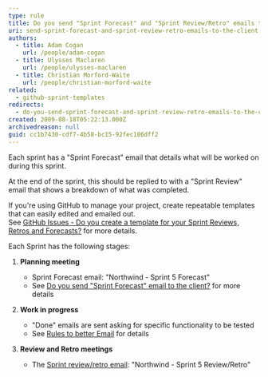 ```yaml
---
type: rule
title: Do you send "Sprint Forecast" and "Sprint Review/Retro" emails to the client?
uri: send-sprint-forecast-and-sprint-review-retro-emails-to-the-client
authors:
  - title: Adam Cogan
    url: /people/adam-cogan
  - title: Ulysses Maclaren
    url: /people/ulysses-maclaren
  - title: Christian Morford-Waite
    url: /people/christian-morford-waite
related:
  - github-sprint-templates
redirects:
  - do-you-send-sprint-forecast-and-sprint-review-retro-emails-to-the-client
created: 2009-08-18T05:22:13.000Z
archivedreason: null
guid: cc1b7430-cdf7-4b58-bc15-92fec186dff2
---
```


Each sprint has a "Sprint Forecast" email that details what will be worked on during this sprint.

At the end of the sprint, this should be replied to with a "Sprint Review" email that shows a breakdown of what was completed.

If you're using GitHub to manage your project, create repeatable templates that can easily edited and emailed out.  
See [GitHub Issues - Do you create a template for your Sprint Reviews, Retros and Forecasts?](/github-sprint-templates) for more details.

Each Sprint has the following stages:

<!--endintro-->

1. **Planning meeting**

   - Sprint Forecast email: "Northwind - Sprint 5 Forecast"
   - See [Do you send "Sprint Forecast" email to the client?](/do-you-create-a-sprint-forecast-aka-the-functionality-that-will-be-developed-during-the-sprint) for more details

2. **Work in progress**

   - "Done" emails are sent asking for specific functionality to be tested
   - See [Rules to better Email](/rules-to-better-email) for details

3. **Review and Retro meetings**

   - The [Sprint review/retro email](/sprint-review-retro-email): "Northwind - Sprint 5 Review/Retro"
